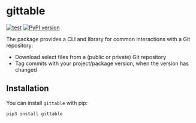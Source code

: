 # gittable

[![test](https://github.com/enorganic/gittable/actions/workflows/test.yml/badge.svg?branch=main)](https://github.com/enorganic/gittable/actions/workflows/test.yml)
[![PyPI version](https://badge.fury.io/py/gittable.svg?icon=si%3Apython)](https://badge.fury.io/py/gittable)

The package provides a CLI and library for common interactions with a
Git repository:

- Download select files from a (public or private) Git repository
- Tag commits with your project/package version, when the version has changed

## Installation

You can install `gittable` with pip:

```shell
pip3 install gittable
```
